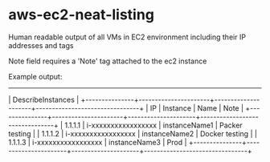 # aws-ec2-neat-listing
Human readable output of all VMs in EC2 environment including their IP addresses and tags


Note field requires a 'Note' tag attached to the ec2 instance

Example output:

-----------------------------------------------------------------------------------------------
|                                      DescribeInstances                                      |
+---------------+----------------------+---------------------+--------------------------------+
|      IP       |      Instance        |        Name         |             Note               |
+---------------+----------------------+---------------------+--------------------------------+
|  1.1.1.1      |  i-xxxxxxxxxxxxxxxxx |  instanceName1      |  Packer testing                |
|  1.1.1.2      |  i-xxxxxxxxxxxxxxxxx |  instanceName2      |  Docker testing                |
|  1.1.1.3      |  i-xxxxxxxxxxxxxxxxx |  instanceName3      |  Prod                          |
+---------------+----------------------+---------------------+--------------------------------+
